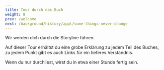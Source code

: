 ```yaml
---
title: Tour durch das Buch
weight: 8
prev: /welcome
next: /background/history/appl/some-things-never-change
---
```



Wir werden dich durch die Storyline führen.

Auf dieser Tour erhältst du eine grobe Erklärung zu jedem Teil des Buches, zu jedem Punkt gibt es auch Links für ein tieferes Verständnis.

Wenn du nur durchliest, wirst du in etwa einer Stunde fertig sein.